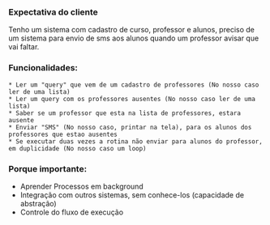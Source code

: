 ### Expectativa do cliente
Tenho um sistema com cadastro de curso, professor e alunos, preciso de um sistema para envio de sms aos alunos quando um professor avisar que vai faltar.

### Funcionalidades:
    * Ler um "query" que vem de um cadastro de professores (No nosso caso ler de uma lista)
    * Ler um query com os professores ausentes (No nosso caso ler de uma lista)
    * Saber se um professor que esta na lista de professores, estara ausente 
    * Enviar "SMS" (No nosso caso, printar na tela), para os alunos dos professores que estao ausentes
    * Se executar duas vezes a rotina não enviar para alunos do professor, em duplicidade (No nosso caso um loop)

### Porque importante:
* Aprender Processos em background
* Integração com outros sistemas, sem conhece-los (capacidade de abstração)
* Controle do fluxo de execução